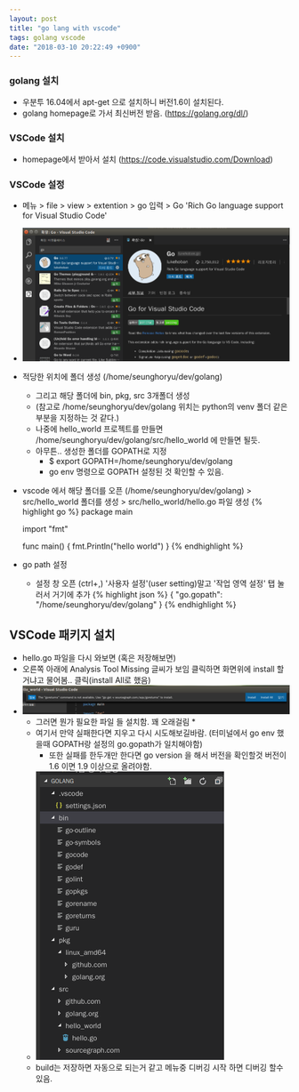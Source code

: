 ```yaml
---
layout: post
title: "go lang with vscode"
tags: golang vscode
date: "2018-03-10 20:22:49 +0900"
---
```


### golang 설치
* 우분투 16.04에서 apt-get 으로 설치하니 버전1.6이 설치된다.
* golang homepage로 가서 최신버전 받음. (https://golang.org/dl/)

### VSCode 설치
* homepage에서 받아서 설치 (https://code.visualstudio.com/Download)

### VSCode 설정
* 메뉴 > file > view > extention > go 입력 > Go 'Rich Go language support for Visual Studio Code'
* ![](/assets/images/vscode-go.png)
* 적당한 위치에 폴더 생성 (/home/seunghoryu/dev/golang)
  * 그리고 해당 폴더에 bin, pkg, src 3개폴더 생성
  * (참고로 /home/seunghoryu/dev/golang 위치는 python의 venv 폴더 같은 부분을 지정하는 것 같다.)
  * 나중에 hello_world 프로젝트를 만들면 /home/seunghoryu/dev/golang/src/hello_world 에 만들면 될듯.
  * 아무튼.. 생성한 폴더를 GOPATH로 지정
    * $ export GOPATH=/home/seunghoryu/dev/golang
    * go env 명령으로 GOPATH 설정된 것 확인할 수 있음.
* vscode 에서 해당 폴더를 오픈 (/home/seunghoryu/dev/golang) > src/hello_world 폴더를 생성 >  src/hello_world/hello.go 파일 생성
{% highlight go %}
    package main

    import "fmt"

    func main() {
        fmt.Println("hello world")
    }
{% endhighlight %}

* go path 설정
  * 설정 창 오픈 (ctrl+,) '사용자 설정'(user setting)말고 '작업 영역 설정' 탭 눌러서 거기에 추가
    {% highlight json %}
    {
       "go.gopath": "/home/seunghoryu/dev/golang"
    }
    {% endhighlight %}

## VSCode 패키지 설치
* hello.go 파일을 다시 와보면 (혹은 저장해보면)
* 오른쪽 아래에 Analysis Tool Missing 글씨가 보임 클릭하면 화면위에 install 할거냐고 물어봄.. 클릭(install All로 했음)
* ![](/assets/images/vscode-tool.png)
  * 그러면 뭔가 필요한 파일 들 설치함. 꽤 오래걸림  *
  * 여기서 만약 실패한다면 지우고 다시 시도해보길바람. (터미널에서 go env 했을때 GOPATH랑 설정의 go.gopath가 일치해야함)  
    * 또한 실패를 한두개만 한다면 go version 을 해서 버전을 확인할것 버전이 1.6 이면 1.9 이상으로 올려야함.
  * ![](/assets/images/vscode-tool2.png)
  * build는 저장하면 자동으로 되는거 같고 메뉴중 디버깅 시작 하면 디버깅 할수 있음.
